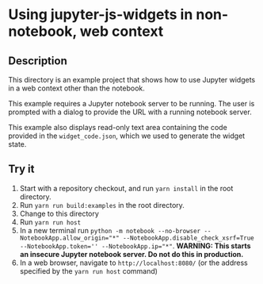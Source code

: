 # Using jupyter-js-widgets in non-notebook, web context

## Description

This directory is an example project that shows how to use Jupyter widgets
in a web context other than the notebook.

This example requires a Jupyter notebook server to be running. The user is
prompted with a dialog to provide the URL with a running notebook server.

This example also displays read-only text area containing the code
provided in the `widget_code.json`, which we used to generate the widget state.

## Try it

1. Start with a repository checkout, and run `yarn install` in the root directory.
2. Run `yarn run build:examples` in the root directory.
3. Change to this directory
4. Run `yarn run host`
5. In a new terminal run `python -m notebook --no-browser --NotebookApp.allow_origin="*" --NotebookApp.disable_check_xsrf=True --NotebookApp.token='' --NotebookApp.ip="*"`. **WARNING: This starts an insecure Jupyter notebook server. Do not do this in production.**
6. In a web browser, navigate to `http://localhost:8080/` (or the address specified by the `yarn run host` command)
